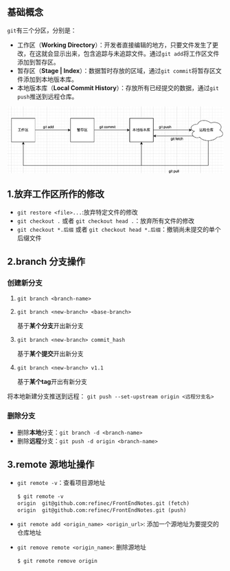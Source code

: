 ## 基础概念

`git`有三个分区，分别是：

- 工作区（**Working Directory**）：开发者直接编辑的地方，只要文件发生了更改，在这就会显示出来，包含追踪与未追踪文件。通过`git add`将工作区文件添加到暂存区。
- 暂存区（**Stage | Index**）：数据暂时存放的区域，通过`git commit`将暂存区文件添加到本地版本库。
- 本地版本库（**Local Commit History**）：存放所有已经提交的数据，通过`git push`推送到远程仓库。

![image-20220807194628700](../../assets/github/image-20220807194628700.png)

## 1.放弃工作区所作的修改

* `git restore <file>...`:放弃特定文件的修改
* `git checkout .` 或者 `git checkout head .`：放弃所有文件的修改
* `git checkout *.后缀` 或者 `git checkout head *.后缀`：撤销尚未提交的单个后缀文件

## 2.branch 分支操作

### 创建新分支

1. `git branch <branch-name>`

2. `git branch <new-branch> <base-branch>`

   基于**某个分支**开出新分支

3. `git branch <new-branch> commit_hash`

   基于**某个提交**开出新分支

4. `git branch <new-branch> v1.1`

   基于**某个tag**开出有新分支

将本地新建分支推送到远程： `git push --set-upstream origin <远程分支名>`

### 删除分支

* 删除**本地**分支：`git branch -d <branch-name>`
* 删除**远程**分支：`git push -d origin <branch-name>`



## 3.remote 源地址操作

* `git remote -v`：查看项目源地址

  ```shell
  $ git remote -v
  origin  git@github.com:refinec/FrontEndNotes.git (fetch)
  origin  git@github.com:refinec/FrontEndNotes.git (push) 
  ```

* `git remote add <origin_name> <origin_url>`: 添加一个源地址为要提交的仓库地址

* `git remove remote <origin_name>`: 删除源地址

  ```shell
  $ git remote remove origin
  ```

  